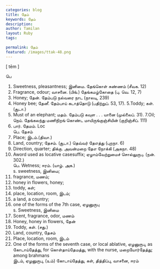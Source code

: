 ```yaml
---
categories: blog
title: தேம்
keywords: தேம்
description: 
author: Tamilan
layout: Ruby
tags: 
 
permalink: தேம்
featured: /images/ttak-48.png
---
```

  
[ tēm ]  
  
பெ  
1. Sweetness, pleasantness; இனிமை. தேங்கொள் சுண்ணம் (சீவக. 12)  
2. Fragrance, odour; வாசனை. (பிங்.) தேங்கமழ்கோதை (பு. வெ. 12, 7)  
3. Honey; தேன். தேம்படு நல்வரை நாட (நாலடி, 239)  
4. Honey bee; தேனீ. தேம்பாய் கடாத்தொடு (பதிற்றுப். 53, 17). 5.Toddy; கள். (சூடா.)  
6. Must of an elephant; மதம். தேம்படு கவுள . . . யானை (முல்லைப். 31). 7.Oil; நெய். தேங்கலந்து மணிநிறங் கொண்ட மாயிருங்குஞ்சியின் (குறிஞ்சிப். 111)  
8. பார். தேமம். Loc  
பெ. தேசம்  
1. Place; இடம்.(திவா.)  
2. Land, country; தேசம். (சூடா.) தெவ்வர் தேஎத்து (புறநா. 6)  
3. Direction, quarter; திக்கு. அவன்மறை தேஎ நோக்கி (அகநா. 48)  
4. Aword used as locative casesuffix; ஏழாம்வேற்றுமைச் சொல்லுருபு. (நன். 302.)  
பெ. Wetness; ஈரம். (யாழ். அக.)  
s. sweetness, இனிமை;  
2. fragrance, மணம்;  
3. honey in flowers, honey;  
4. toddy, கள்;  
5. place, location, room, இடம்;  
6. a land, a country;  
7. one of the forms of the 7th case, ஏழனுருபு  
s. Sweetness, இனிமை  
2. Scent, fragrance, odor, மணம்  
3. Honey, honey in flowers, தேன்  
4. Toddy, கள். (சது.)  
5. Land, country, தேசம்  
6. Place, location, room, இடம்  
7. One of the forms of the seventh case, or local ablative, ஏழனுருபு, as கோடாய்தேத்து, for கொள்தாய்தேமத்து, with the nurse, மறையோர்தேத்து; among brahmans  
இடம், ஏழனுருபு, (உம்) கோடாய்தேத்து, கள், தித்திப்பு, வாசனை, ஈரம்